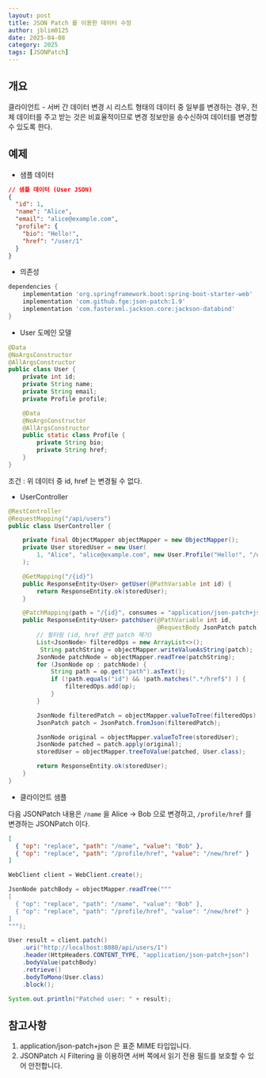 ```yaml
---
layout: post
title: JSON Patch 를 이용한 데이터 수정
author: jblim0125
date: 2025-04-08
category: 2025
tags: [JSONPatch]
---
```


## 개요

클라이언트 - 서버 간 데이터 변경 시 리스트 형태의 데이터 중 일부를
변경하는 경우, 전체 데이터를 주고 받는 것은 비효율적이므로 변경 정보만을 송수신하여 데이터를 변경할 수 있도록 한다.

## 예제

- 샘플 데이터  

```JSON
// 샘플 데이터 (User JSON)
{
  "id": 1,
  "name": "Alice",
  "email": "alice@example.com",
  "profile": {
    "bio": "Hello!",
    "href": "/user/1"
  }
}
```

- 의존성

```gradle
dependencies {
    implementation 'org.springframework.boot:spring-boot-starter-web'
    implementation 'com.github.fge:json-patch:1.9'
    implementation 'com.fasterxml.jackson.core:jackson-databind'
}
```

- User 도메인 모델

```java
@Data
@NoArgsConstructor
@AllArgsConstructor
public class User {
    private int id;
    private String name;
    private String email;
    private Profile profile;

    @Data
    @NoArgsConstructor
    @AllArgsConstructor
    public static class Profile {
        private String bio;
        private String href;
    }
}
```

조건 : 위 데이터 중 id, href 는 변경될 수 없다.

- UserController

```java
@RestController
@RequestMapping("/api/users")
public class UserController {

    private final ObjectMapper objectMapper = new ObjectMapper();
    private User storedUser = new User(
        1, "Alice", "alice@example.com", new User.Profile("Hello!", "/user/1")
    );

    @GetMapping("/{id}")
    public ResponseEntity<User> getUser(@PathVariable int id) {
        return ResponseEntity.ok(storedUser);
    }

    @PatchMapping(path = "/{id}", consumes = "application/json-patch+json")
    public ResponseEntity<User> patchUser(@PathVariable int id,
                                          @RequestBody JsonPatch patch) throws Exception {
        // 필터링 (id, href 관련 patch 제거)
        List<JsonNode> filteredOps = new ArrayList<>();
         String patchString = objectMapper.writeValueAsString(patch);
        JsonNode patchNode = objectMapper.readTree(patchString);
        for (JsonNode op : patchNode) {
            String path = op.get("path").asText();
            if (!path.equals("id") && !path.matches(".*/href$") ) {
                filteredOps.add(op);
            }
        }

        JsonNode filteredPatch = objectMapper.valueToTree(filteredOps);
        JsonPatch patch = JsonPatch.fromJson(filteredPatch);

        JsonNode original = objectMapper.valueToTree(storedUser);
        JsonNode patched = patch.apply(original);
        storedUser = objectMapper.treeToValue(patched, User.class);

        return ResponseEntity.ok(storedUser);
    }
}
```

- 클라이언트 샘플

다음 JSONPatch 내용은 `/name` 을 Alice -> Bob 으로 변경하고,
`/profile/href` 를 변경하는 JSONPatch 이다.

```json
[
  { "op": "replace", "path": "/name", "value": "Bob" },
  { "op": "replace", "path": "/profile/href", "value": "/new/href" }
]
```

```java
WebClient client = WebClient.create();

JsonNode patchBody = objectMapper.readTree("""
[
  { "op": "replace", "path": "/name", "value": "Bob" },
  { "op": "replace", "path": "/profile/href", "value": "/new/href" }
]
""");

User result = client.patch()
    .uri("http://localhost:8080/api/users/1")
    .header(HttpHeaders.CONTENT_TYPE, "application/json-patch+json")
    .bodyValue(patchBody)
    .retrieve()
    .bodyToMono(User.class)
    .block();

System.out.println("Patched user: " + result);
```

## 참고사항

1. application/json-patch+json 은 표준 MIME 타입입니다.
2. JSONPatch 시 Filtering 을 이용하면 서버 쪽에서 읽기 전용 필드를 보호할 수 있어 안전합니다.